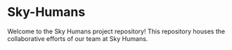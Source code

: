 # Sky-Humans
Welcome to the Sky Humans project repository! This repository houses the collaborative efforts of our team at Sky Humans.
